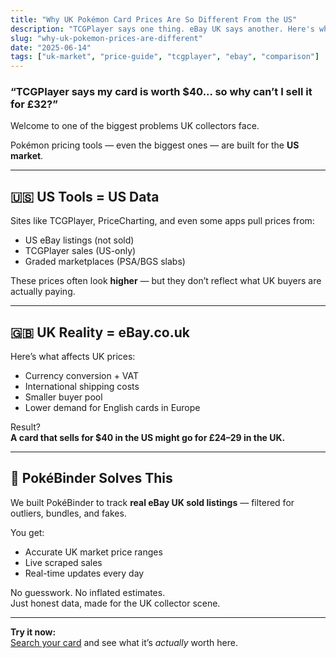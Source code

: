 ```yaml
---
title: "Why UK Pokémon Card Prices Are So Different From the US"
description: "TCGPlayer says one thing. eBay UK says another. Here's why UK prices don’t match the US — and why PokéBinder was built to fix that."
slug: "why-uk-pokemon-prices-are-different"
date: "2025-06-14"
tags: ["uk-market", "price-guide", "tcgplayer", "ebay", "comparison"]
---
```


### “TCGPlayer says my card is worth $40... so why can’t I sell it for £32?”

Welcome to one of the biggest problems UK collectors face.

Pokémon pricing tools — even the biggest ones — are built for the **US market**.

---

## 🇺🇸 US Tools = US Data

Sites like TCGPlayer, PriceCharting, and even some apps pull prices from:

- US eBay listings (not sold)
- TCGPlayer sales (US-only)
- Graded marketplaces (PSA/BGS slabs)

These prices often look **higher** — but they don’t reflect what UK buyers are actually paying.

---

## 🇬🇧 UK Reality = eBay.co.uk

Here’s what affects UK prices:

- Currency conversion + VAT
- International shipping costs
- Smaller buyer pool
- Lower demand for English cards in Europe

Result?  
**A card that sells for $40 in the US might go for £24–29 in the UK.**

---

## 🧠 PokéBinder Solves This

We built PokéBinder to track **real eBay UK sold listings** — filtered for outliers, bundles, and fakes.

You get:

- Accurate UK market price ranges
- Live scraped sales
- Real-time updates every day

No guesswork. No inflated estimates.  
Just honest data, made for the UK collector scene.

---
**Try it now:**  
[Search your card](https://www.pokebinder.co.uk) and see what it’s *actually* worth here.
